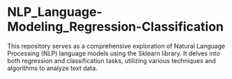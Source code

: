# NLP_Language-Modeling_Regression-Classification
This repository serves as a comprehensive exploration of Natural Language Processing (NLP) language models using the Sklearn library. It delves into both regression and classification tasks, utilizing various techniques and algorithms to analyze text data.
